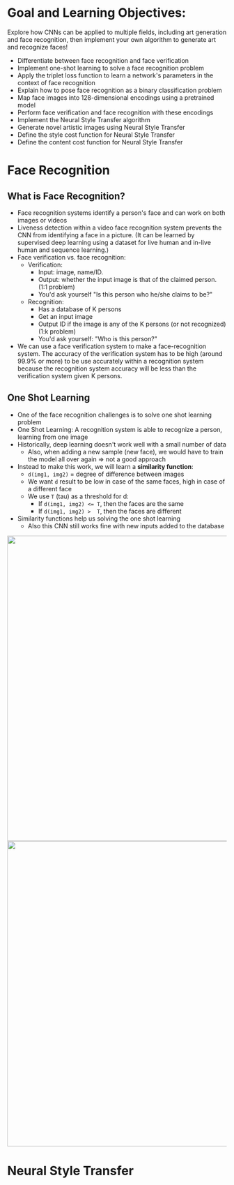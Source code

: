 # Goal and Learning Objectives:
Explore how CNNs can be applied to multiple fields, including art generation and face recognition, then implement your own algorithm to generate art and recognize faces!
* Differentiate between face recognition and face verification
* Implement one-shot learning to solve a face recognition problem
* Apply the triplet loss function to learn a network's parameters in the context of face recognition
* Explain how to pose face recognition as a binary classification problem
* Map face images into 128-dimensional encodings using a pretrained model
* Perform face verification and face recognition with these encodings
* Implement the Neural Style Transfer algorithm
* Generate novel artistic images using Neural Style Transfer
* Define the style cost function for Neural Style Transfer
* Define the content cost function for Neural Style Transfer

# Face Recognition
## What is Face Recognition?
* Face recognition systems identify a person's face and can work on both images or videos
* Liveness detection within a video face recognition system prevents the CNN from identifying a face in a picture. (It can be learned by supervised deep learning using a dataset for live human and in-live human and sequence learning.)
* Face verification vs. face recognition:
    * Verification:
        * Input: image, name/ID.
        * Output: whether the input image is that of the claimed person. (1:1 problem)
        * You'd ask yourself "Is this person who he/she claims to be?"
    * Recognition:
        * Has a database of K persons
        * Get an input image
        * Output ID if the image is any of the K persons (or not recognized) (1:k problem)
        * You'd ask yourself: "Who is this person?"
* We can use a face verification system to make a face-recognition system. The accuracy of the verification system has to be high (around 99.9% or more) to be use accurately within a recognition system because the recognition system accuracy will be less than the verification system given K persons.

## One Shot Learning
* One of the face recognition challenges is to solve one shot learning problem
* One Shot Learning: A recognition system is able to recognize a person, learning from one image
* Historically, deep learning doesn't work well with a small number of data
  * Also, when adding a new sample (new face), we would have to train the model all over again => not a good approach
* Instead to make this work, we will learn a **similarity function**:
  * `d(img1, img2)` = degree of difference between images
  * We want `d` result to be low in case of the same faces, high in case of a different face
  * We use `T` (tau) as a threshold for d:
    * If `d(img1, img2) <= T`, then the faces are the same
    * If `d(img1, img2) >  T`, then the faces are different
* Similarity functions help us solving the one shot learning
  * Also this CNN still works fine with new inputs added to the database

<img src="https://github.com/mauritsvzb/DeepLearning.AI-Deep-Learning-Specialization/assets/13508894/bc188b88-d5ee-43ae-b181-8dbcbf5bb7b7.png" width="700" />




<img src=".png" width="700" />







# Neural Style Transfer
